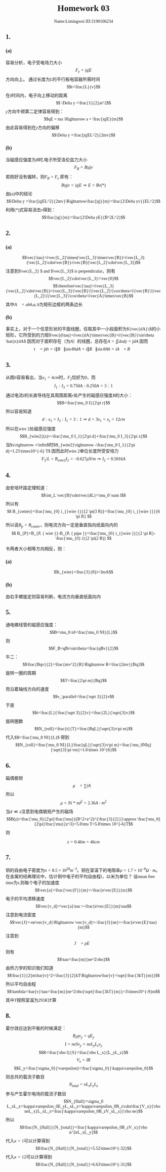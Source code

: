 <font face="宋体"> 

# <center><b> Homework 03 </center></b>
<center><font face='black'> Name:Limingwei ID:3190106234 </font ></center>

## 1.

### (a)

容易分析，电子受电场力大小$$F_e=|q|E$$方向向上。
通过长度为$L$的平行板电容器所需时间$$t=\frac{L}{v}$$
在$t$时间内，电子向上移动的距离$$ \Delta y =\frac{1}{2}at^2$$
$y$方向牛顿第二定律容易得到：
$$qE = ma \Rightarrow a = \frac{|q|E}{m}$$
由此容易得到在$y$方向的偏移
$$\Delta y =\frac{|q|EL^2}{2mv}$$
### (b)
当磁感应强度为$B$时,电子所受洛伦兹力大小
$$F_B=B|q|v$$
若刚好没有偏转，则$F_B=F_e$
即有：$$B|q|v=|q|E \Rightarrow E=Bv(*)$$
由$(a)$中的结论$$\Delta y =\frac{|q|EL^2}{2mv}\Rightarrow\frac{|q|}{m}=\frac{2\Delta yv}{EL^2}$$
利用$(*)$式容易消去$v$得到：
$$\frac{|q|}{m}=\frac{2\Delta yE}{B^2L^2}$$
## 2.
### (a)
$$\vec{\tau}=i\vec{L_2}\times(\vec{L_3}\times\vec{B})=i\vec{L_3}(\vec{L_2}\cdot\vec{B})-i\vec{B}(\vec{L_2}\cdot\vec{L_3})$$
注意到$\vec{L_2} $ and $\vec{L_3}$ is perpendicular，则有$$\vec{L_2}\cdot\vec{L_3}=\vec{0}$$
$$\therefore\vec{\tau}=i\vec{L_3}(\vec{L_2}\cdot\vec{B})=i\vec{L_3}\|\vec{B}\|\|\vec{L_2}\|\cos\theta=i\|\vec{B}\|\|\vec{L_2}\|\|\vec{L_3}\|\cos\theta=i\vec{A}\times\vec{B}$$
其中$\vec{A}=ab\hat{n}$,$a,b$为矩形边框的两条边长
### (b)
事实上，对于一个任意形状的平面线圈，任取其中一小段面积为$\|\vec{dA}\|$的小矩形，它所受到的力矩$\vec{d\tau}=i\vec{dA}\times\vec{B}=i\|\vec{B}\|\sin\theta \hat{n}dA$
因而对于面积存在（为$A$）的线圈，总存在$A=\iint dxdy=\int dA$
因而$$\vec{\tau}=\int d\tau=i\|\vec{B}\|\sin\theta \hat{n}dA=i\|\vec{B}\|\sin\theta A\hat{n}=i\vec{A}\times\vec{B}$$
## 3.
从图$b$容易看出，当$x_1=4cm$时，$F_2$恰好为$0$，而
$$I_1:I_3=0.750A:0.250A=3:1$$
通过电流$I$的长直导线在其周围距离$r$处产生的磁感应强度$B$的大小：
$$B=\frac{\mu_0 I}{2\pi r}$$
所以容易知道
$$d:x_1=I_3:I_1=3:1\Rightarrow d=3x_1=x_s=12cm$$
所以在wire 2处磁感应强度
$$B_{wire2}(x)=-\frac{\mu_0 I_1}{2\pi d}+\frac{\mu_0 I_3}{2\pi x}$$
当$x\rightarrow +\infin$时$B_{wire2}\rightarrow -\frac{\mu_0 I_1}{2\pi d}=1.25\times10^{-6} T$
因而此时wire 2单位长度所受安培力
$$F_2/L=B_{wire2}I_2=-0.627 \mu N/m \Rightarrow I_2 = 0.5016A$$


## 4.
由安培环路定理知道：
$$\int_L \vec{B}\cdot\vec{dL}=\mu_0 \sum I$$
所以有
$$
B_{center}=\frac{\mu_{0} i_{{wire }}}{2 \pi(3 R)}=\frac{\mu_{0} i_{{wire }}}{6 \pi R}
$$
所以说$B_p=B_{center}$，则电流方向一定是垂直指向纸面向内的
$$
B_{P}=B_{P, { wire }}-B_{P,  { pipe }}=\frac{\mu_{0} i_{{wire }}}{2 \pi R}-\frac{\mu_{0} i}{2 \pi(2 R)}
$$

令两者大小相等方向相反，则：
### (a)
$$i_{wire}=\frac{3}{8}i=3mA$$

### (b)
由右手螺旋定则容易判断，电流方向垂直纸面向内
## 5.
通电螺线管的磁感应强度：
$$B=\mu_0 nI=\frac{\mu_0 NI}{L}$$
则$$F_B=qBv\sin\theta=\frac{qBv}{2}$$
牛二：$$\frac{Bqv}{2}=\frac{mv^2}{R}\Rightarrow R=\frac{2mv}{Bq}$$
旋转一圈的周期$$T=\frac{2\pi m}{Bq}$$
而沿着轴线方向的速度
$$v_\parallel=\frac{\sqrt 3}{2}v$$
于是
$$t=\frac{L}{\frac{\sqrt 3}{2}v}=\frac{2L}{\sqrt{3}v}$$
旋转圈数
$$N_{roll}=\frac{t}{T}=\frac{BqL}{\sqrt{3}v\pi m}$$
代入$B=\frac{\mu_0 NI}{L}$
得到$$N_{roll}=\frac{\mu_0 NI}{L}\frac{qL}{\sqrt{3}v\pi m}=\frac{\mu_0NIq}{\sqrt{3}\pi vm}=1.6\times 10^{6}$$
## 6.
磁偶极矩$$\vec{\mu}=\sum i\vec{A}$$
所以$$\mu=Ni*\pi d^2=2.36 A\cdot m^2$$
当$d \ll z$注意到电偶极矩产生的磁场$$B(z)=\frac{\mu_0}{2\pi}\frac{\mu}{(R^2+z^2)^{\frac{3}{2}}}\approx \frac{\mu_0}{2\pi}\frac{\mu}{z^3}=5.0\mu T=5.0\times 10^{-6}T$$
则

$$ z=0.46m=46cm$$
## 7.
铜的自由电子密度为$n=8.5×10^{28}m^{−3}$。铜在室温下的电阻率$\rho=1.7×10^{−8}Ω·m$。在金属的经典理论中，估计铜中电子的平均自由程$l$，以米为单位？
设mean free time为$\tau$,则每个电子的加速度$$\vec{a}=\frac{\vec{F}}{m}=-\frac{e\vec{E}}{m}$$
电子的平均漂移速度$$\vec{v_d}=\vec{a}\tau =-\frac{e\vec{E}}{m}\tau$$
注意到电流密度$$\vec{J}=-ne\vec{v_d}\Rightarrow \vec{v_d}=-\frac{J}{ne}=-\frac{e\vec{E}\tau}{m}$$
注意到$$\vec{J}=\rho \vec{E}$$
则有$$\tau=\frac{m}{ne^2\rho}$$
由热力学的知识我们知道
$$\frac{1}{2}m\bar{v}^2=\frac{3}{2}kT\Rightarrow\bar{v}=\sqrt{\frac{3kT}{m}}$$
所以平均自由程$$\lambda=\bar{v}\tau=\frac{m}{ne^2\rho}\sqrt{\frac{3kT}{m}}=3\times10^{-9}m$$其中$T$按照室温为$293K$计算
## 8.
霍尔效应达到平衡的时候满足：
$$B_zqv_y=qE_y$$
$$I=neSv_y=neL_yL_zv_y$$
$$R=\frac{\rho l}{S}=\frac{\rho L_x}{L_yL_z}$$
$$V_x=IR$$
$$E_y=\frac{\sigma_0}{\varepsilon}=\frac{\sigma_0}{\kappa\varepsilon_0}$$
则总共的载流子数目
$$N_{total}=nL_xL_yL_z$$
参与产生霍尔电场的载流子数目
$$N_{Hall}=\sigma_0 L_xL_z=\kappa\varepsilon_0E_yL_xL_z=\kappa\varepsilon_0B_z\cdot\frac{V_x}{\rho neL_x}L_xL_z=\frac{\kappa\varepsilon_0B_zV_xL_z}{\rho ne}$$
所以
$$\frac{N_{Hall}}{N_{total}}=\frac{\kappa\varepsilon_0B_zV_x}{\rho n^2eL_xL_y}$$
代入$\kappa=1$可以计算得到
$$\frac{N_{Hall}}{N_{total}}=5.52\times10^{-32}$$
代入$\kappa=12$可以计算得到
$$\frac{N_{Hall}}{N_{total}}=6.63\times10^{-31}$$
